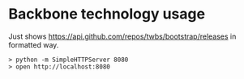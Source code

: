 # Backbone technology usage

Just shows https://api.github.com/repos/twbs/bootstrap/releases in formatted way.

```
> python -m SimpleHTTPServer 8080
> open http://localhost:8080
```
